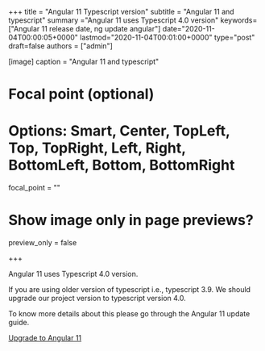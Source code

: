 +++
title = "Angular 11 Typescript version"
subtitle = "Angular 11 and typescript"
summary ="Angular 11 uses Typescript 4.0 version"
keywords=["Angular 11 release date, ng update angular"]
date="2020-11-04T00:00:05+0000"
lastmod="2020-11-04T00:01:00+0000"
type="post"
draft=false
authors = ["admin"]

[image]
  caption = "Angular 11 and typescript"

  # Focal point (optional)
  # Options: Smart, Center, TopLeft, Top, TopRight, Left, Right, BottomLeft, Bottom, BottomRight
  focal_point = ""

  # Show image only in page previews?
  preview_only = false

+++

Angular 11 uses Typescript 4.0 version.

If you are using older version of typescript i.e., typescript 3.9. We should upgrade our project version to typescript version 4.0.

To know more details about this please go through the Angular 11 update guide.

[Upgrade to Angular 11](https://www.angularjswiki.com/angular/angular-11-roadmap/)